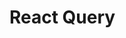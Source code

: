 <script setup>
  import { data } from '../../versions.data'
  const { version } = data
</script>

# React Query
